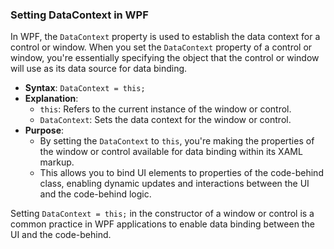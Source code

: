 ### Setting DataContext in WPF

In WPF, the `DataContext` property is used to establish the data context for a control or window. When you set the `DataContext` property of a control or window, you're essentially specifying the object that the control or window will use as its data source for data binding.

- **Syntax**: `DataContext = this;`
- **Explanation**: 
  - `this`: Refers to the current instance of the window or control.
  - `DataContext`: Sets the data context for the window or control.
- **Purpose**: 
  - By setting the `DataContext` to `this`, you're making the properties of the window or control available for data binding within its XAML markup.
  - This allows you to bind UI elements to properties of the code-behind class, enabling dynamic updates and interactions between the UI and the code-behind logic.

Setting `DataContext = this;` in the constructor of a window or control is a common practice in WPF applications to enable data binding between the UI and the code-behind.
